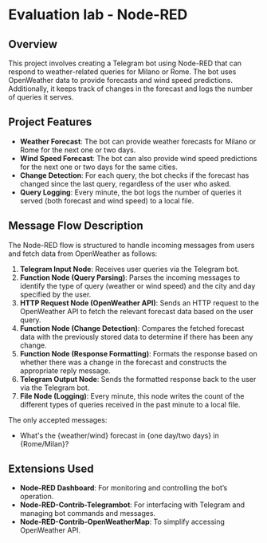 # Evaluation lab - Node-RED

## Overview

This project involves creating a Telegram bot using Node-RED that can respond to weather-related queries for Milano or Rome. The bot uses OpenWeather data to provide forecasts and wind speed predictions. Additionally, it keeps track of changes in the forecast and logs the number of queries it serves.

## Project Features

- **Weather Forecast**: The bot can provide weather forecasts for Milano or Rome for the next one or two days.
- **Wind Speed Forecast**: The bot can also provide wind speed predictions for the next one or two days for the same cities.
- **Change Detection**: For each query, the bot checks if the forecast has changed since the last query, regardless of the user who asked.
- **Query Logging**: Every minute, the bot logs the number of queries it served (both forecast and wind speed) to a local file.

## Message Flow Description

The Node-RED flow is structured to handle incoming messages from users and fetch data from OpenWeather as follows:

1. **Telegram Input Node**: Receives user queries via the Telegram bot.
2. **Function Node (Query Parsing)**: Parses the incoming messages to identify the type of query (weather or wind speed) and the city and day specified by the user.
3. **HTTP Request Node (OpenWeather API)**: Sends an HTTP request to the OpenWeather API to fetch the relevant forecast data based on the user query.
4. **Function Node (Change Detection)**: Compares the fetched forecast data with the previously stored data to determine if there has been any change.
5. **Function Node (Response Formatting)**: Formats the response based on whether there was a change in the forecast and constructs the appropriate reply message.
6. **Telegram Output Node**: Sends the formatted response back to the user via the Telegram bot.
7. **File Node (Logging)**: Every minute, this node writes the count of the different types of queries received in the past minute to a local file.

The only accepted messages:
- What's the {weather/wind} forecast in {one day/two days} in {Rome/Milan}?

## Extensions Used

- **Node-RED Dashboard**: For monitoring and controlling the bot’s operation.
- **Node-RED-Contrib-Telegrambot**: For interfacing with Telegram and managing bot commands and messages.
- **Node-RED-Contrib-OpenWeatherMap**: To simplify accessing OpenWeather API.
